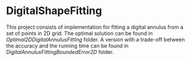 # DigitalShapeFitting
This project consists of implementation for fitting a digital annulus from a set of points in 2D grid.
The optimal solution can be found in *Optimal2DDigitalAnnulusFitting* folder. 
A version with a trade-off between the accuracy and the running time can be found in *DigitalAnnulusFittingBoundedError2D* folder.
